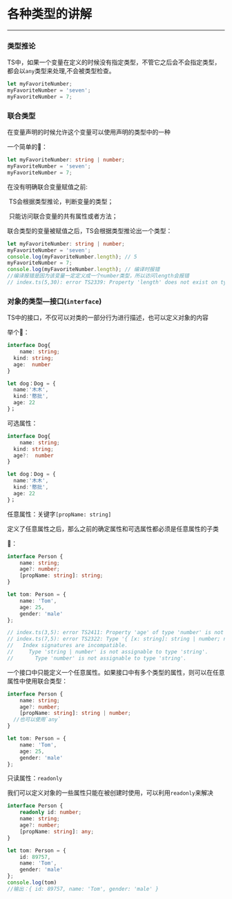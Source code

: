 # 各种类型的讲解

------

### 类型推论

TS中，如果一个变量在定义的时候没有指定类型，不管它之后会不会指定类型，都会以`any`类型来处理,不会被类型检查。

```typescript
let myFavoriteNumber;
myFavoriteNumber = 'seven';
myFavoriteNumber = 7;
```

### 联合类型

在变量声明的时候允许这个变量可以使用声明的类型中的一种

一个简单的🌰：

```typescript
let myFavoriteNumber: string | number; 
myFavoriteNumber = 'seven';
myFavoriteNumber = 7;
```

在没有明确联合变量赋值之前:

​		TS会根据类型推论，判断变量的类型；

​		只能访问联合变量的共有属性或者方法；

联合类型的变量被赋值之后，TS会根据类型推论出一个类型：

```typescript
let myFavoriteNumber: string | number;
myFavoriteNumber = 'seven';
console.log(myFavoriteNumber.length); // 5
myFavoriteNumber = 7;
console.log(myFavoriteNumber.length); // 编译时报错
//编译报错是因为该变量一定定义成一个number类型，所以访问length会报错
// index.ts(5,30): error TS2339: Property 'length' does not exist on type 'number'.
```

### 对象的类型—接口(`interface`)

TS中的接口，不仅可以对类的一部分行为进行描述，也可以定义对象的内容

举个🌰：

```typescript
interface Dog{
	name: string;
  kind: string;
  age:  number
}

let dog：Dog = {
  name:'木木',
  kind:'憨批',
  age: 22
}；
```

可选属性：

```typescript
interface Dog{
	name: string;
  kind: string;
  age?:  number
}

let dog：Dog = {
  name:'木木',
  kind:'憨批',
  age: 22
}；
```

任意属性：关键字`[propName: string]`

定义了任意属性之后，那么之前的确定属性和可选属性都必须是任意属性的子类

🌰：

```typescript
interface Person {
    name: string;
    age?: number;
    [propName: string]: string;
}

let tom: Person = {
    name: 'Tom',
    age: 25,
    gender: 'male'
};

// index.ts(3,5): error TS2411: Property 'age' of type 'number' is not assignable to string index type 'string'.
// index.ts(7,5): error TS2322: Type '{ [x: string]: string | number; name: string; age: number; gender: string; }' is not assignable to type 'Person'.
//   Index signatures are incompatible.
//     Type 'string | number' is not assignable to type 'string'.
//       Type 'number' is not assignable to type 'string'.
```

一个接口中只能定义一个任意属性。如果接口中有多个类型的属性，则可以在任意属性中使用联合类型：

```typescript
interface Person {
    name: string;
    age?: number;
    [propName: string]: string | number;
  //也可以使用`any`
}

let tom: Person = {
    name: 'Tom',
    age: 25,
    gender: 'male'
};
```

只读属性：`readonly`

我们可以定义对象的一些属性只能在被创建时使用，可以利用`readonly`来解决

```typescript
interface Person {
    readonly id: number;
    name: string;
    age?: number;
    [propName: string]: any;
}

let tom: Person = {
    id: 89757,
    name: 'Tom',
    gender: 'male'
};
console.log(tom)
//输出：{ id: 89757, name: 'Tom', gender: 'male' }
```

